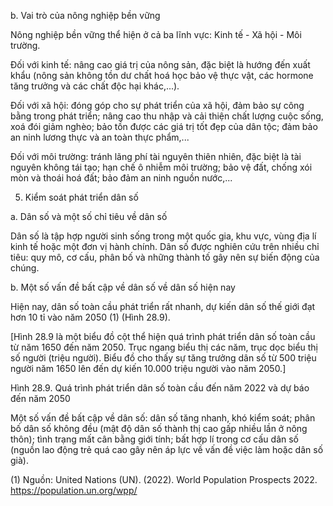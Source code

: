 b. Vai trò của nông nghiệp bền vững

Nông nghiệp bền vững thể hiện ở cả ba lĩnh vực: Kinh tế - Xã hội - Môi trường.

Đối với kinh tế: nâng cao giá trị của nông sản, đặc biệt là hướng đến xuất khẩu (nông sản không tồn dư chất hoá học bảo vệ thực vật, các hormone tăng trưởng và các chất độc hại khác,...).

Đối với xã hội: đóng góp cho sự phát triển của xã hội, đảm bảo sự công bằng trong phát triển; nâng cao thu nhập và cải thiện chất lượng cuộc sống, xoá đói giảm nghèo; bảo tồn được các giá trị tốt đẹp của dân tộc; đảm bảo an ninh lương thực và an toàn thực phẩm,...

Đối với môi trường: tránh lãng phí tài nguyên thiên nhiên, đặc biệt là tài nguyên không tái tạo; hạn chế ô nhiễm môi trường; bảo vệ đất, chống xói mòn và thoái hoá đất; bảo đảm an ninh nguồn nước,...

5. Kiểm soát phát triển dân số

a. Dân số và một số chỉ tiêu về dân số

Dân số là tập hợp người sinh sống trong một quốc gia, khu vực, vùng địa lí kinh tế hoặc một đơn vị hành chính. Dân số được nghiên cứu trên nhiều chỉ tiêu: quy mô, cơ cấu, phân bố và những thành tố gây nên sự biến động của chúng.

b. Một số vấn đề bất cập về dân số về dân số hiện nay

Hiện nay, dân số toàn cầu phát triển rất nhanh, dự kiến dân số thế giới đạt hơn 10 tỉ vào năm 2050 (1) (Hình 28.9).

[Hình 28.9 là một biểu đồ cột thể hiện quá trình phát triển dân số toàn cầu từ năm 1650 đến năm 2050. Trục ngang biểu thị các năm, trục dọc biểu thị số người (triệu người). Biểu đồ cho thấy sự tăng trưởng dân số từ 500 triệu người năm 1650 lên đến dự kiến 10.000 triệu người vào năm 2050.]

Hình 28.9. Quá trình phát triển dân số toàn cầu đến năm 2022 và dự báo đến năm 2050

Một số vấn đề bất cập về dân số: dân số tăng nhanh, khó kiểm soát; phân bố dân số không đều (mật độ dân số thành thị cao gấp nhiều lần ở nông thôn); tình trạng mất cân bằng giới tính; bất hợp lí trong cơ cấu dân số (nguồn lao động trẻ quá cao gây nên áp lực về vấn đề việc làm hoặc dân số già).

(1) Nguồn: United Nations (UN). (2022). World Population Prospects 2022. https://population.un.org/wpp/